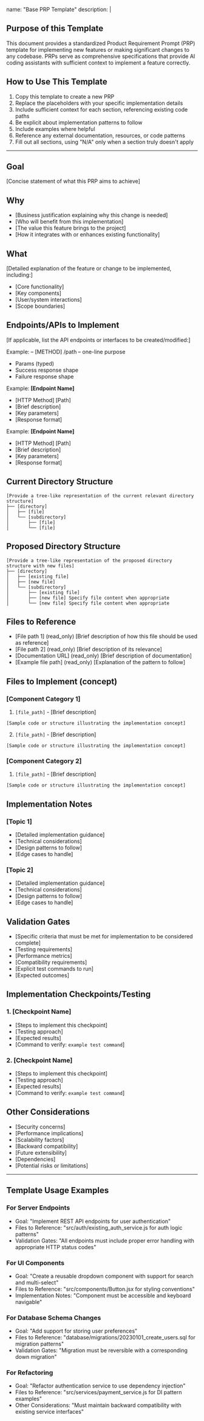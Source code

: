 name: "Base PRP Template"
description: |

## Purpose of this Template

This document provides a standardized Product Requirement Prompt (PRP) template for implementing new features or making significant changes to any codebase. PRPs serve as comprehensive specifications that provide AI coding assistants with sufficient context to implement a feature correctly.

## How to Use This Template

1. Copy this template to create a new PRP
2. Replace the placeholders with your specific implementation details
3. Include sufficient context for each section, referencing existing code paths
4. Be explicit about implementation patterns to follow
5. Include examples where helpful
6. Reference any external documentation, resources, or code patterns
7. Fill out all sections, using "N/A" only when a section truly doesn't apply

---

## Goal

[Concise statement of what this PRP aims to achieve]

## Why

- [Business justification explaining why this change is needed]
- [Who will benefit from this implementation]
- [The value this feature brings to the project]
- [How it integrates with or enhances existing functionality]

## What

[Detailed explanation of the feature or change to be implemented, including:]

- [Core functionality]
- [Key components]
- [User/system interactions]
- [Scope boundaries]

## Endpoints/APIs to Implement

[If applicable, list the API endpoints or interfaces to be created/modified:]

Example:
<Name> – [METHOD] /path – one-line purpose

- Params (typed)
- Success response shape
- Failure response shape

Example:
**[Endpoint Name]**

- [HTTP Method] [Path]
- [Brief description]
- [Key parameters]
- [Response format]

Example:
**[Endpoint Name]**

- [HTTP Method] [Path]
- [Brief description]
- [Key parameters]
- [Response format]

## Current Directory Structure

```
[Provide a tree-like representation of the current relevant directory structure]
├── [directory]
│   ├── [file]
│   └── [subdirectory]
│       ├── [file]
│       └── [file]
```

## Proposed Directory Structure

```
[Provide a tree-like representation of the proposed directory structure with new files]
├── [directory]
│   ├── [existing file]
│   ├── [new file]
│   └── [subdirectory]
│       ├── [existing file]
│       ├── [new file] Specify file content when appropriate
│       └── [new file] Specify file content when appropriate
```

## Files to Reference

- [File path 1] (read_only) [Brief description of how this file should be used as reference]
- [File path 2] (read_only) [Brief description of its relevance]
- [Documentation URL] (read_only) [Brief description of documentation]
- [Example file path] (read_only) [Explanation of the pattern to follow]

## Files to Implement (concept)

### [Component Category 1]

1. `[file_path]` - [Brief description]

```[language]
[Sample code or structure illustrating the implementation concept]
```

2. `[file_path]` - [Brief description]

```[language]
[Sample code or structure illustrating the implementation concept]
```

### [Component Category 2]

1. `[file_path]` - [Brief description]

```[language]
[Sample code or structure illustrating the implementation concept]
```

## Implementation Notes

### [Topic 1]

- [Detailed implementation guidance]
- [Technical considerations]
- [Design patterns to follow]
- [Edge cases to handle]

### [Topic 2]

- [Detailed implementation guidance]
- [Technical considerations]
- [Design patterns to follow]
- [Edge cases to handle]

## Validation Gates

- [Specific criteria that must be met for implementation to be considered complete]
- [Testing requirements]
- [Performance metrics]
- [Compatibility requirements]
- [Explicit test commands to run]
- [Expected outcomes]

## Implementation Checkpoints/Testing

### 1. [Checkpoint Name]

- [Steps to implement this checkpoint]
- [Testing approach]
- [Expected results]
- [Command to verify: `example test command`]

### 2. [Checkpoint Name]

- [Steps to implement this checkpoint]
- [Testing approach]
- [Expected results]
- [Command to verify: `example test command`]

## Other Considerations

- [Security concerns]
- [Performance implications]
- [Scalability factors]
- [Backward compatibility]
- [Future extensibility]
- [Dependencies]
- [Potential risks or limitations]

---

## Template Usage Examples

### For Server Endpoints

- Goal: "Implement REST API endpoints for user authentication"
- Files to Reference: "src/auth/existing_auth_service.js for auth logic patterns"
- Validation Gates: "All endpoints must include proper error handling with appropriate HTTP status codes"

### For UI Components

- Goal: "Create a reusable dropdown component with support for search and multi-select"
- Files to Reference: "src/components/Button.jsx for styling conventions"
- Implementation Notes: "Component must be accessible and keyboard navigable"

### For Database Schema Changes

- Goal: "Add support for storing user preferences"
- Files to Reference: "database/migrations/20230101_create_users.sql for migration patterns"
- Validation Gates: "Migration must be reversible with a corresponding down migration"

### For Refactoring

- Goal: "Refactor authentication service to use dependency injection"
- Files to Reference: "src/services/payment_service.js for DI pattern examples"
- Other Considerations: "Must maintain backward compatibility with existing service interfaces"

